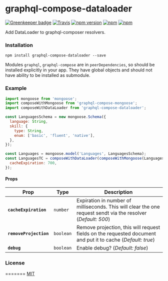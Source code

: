 # graphql-compose-dataloader

[![Greenkeeper badge](https://badges.greenkeeper.io/stoffern/graphql-compose-dataloader-new.svg)](https://greenkeeper.io/)
[![Travis](https://img.shields.io/travis/stoffern/graphql-compose-dataloader-new.svg)]()
[![npm version](https://img.shields.io/npm/v/graphql-compose-dataloader-new.svg?style=flat-square)](https://www.npmjs.com/package/graphql-compose-dataloader-new)
[![npm](https://img.shields.io/npm/l/graphql-compose-dataloader-new.svg?style=flat-square)](https://github.com/stoffern/graphql-compose-dataloader-new/blob/master/LICENSE)
[![npm](https://img.shields.io/npm/dt/graphql-compose-dataloader-new.svg)](https://github.com/ddzyan/graphql-compose-dataloader-new)

Add DataLoader to graphql-composer resolvers.

### Installation

```
npm install graphql-compose-dataloader --save
```

Modules `graphql`, `graphql-compose` are in `peerDependencies`, so should be installed explicitly in your app. They have global objects and should not have ability to be installed as submodule.

### Example

```js
import mongoose from 'mongoose';
import composeWithMongoose from 'graphql-compose-mongoose';
import composeWithDataLoader from 'graphql-compose-dataloader';

const LanguagesSchema = new mongoose.Schema({
  language: String,
  skill: {
    type: String,
    enum: ['basic', 'fluent', 'native'],
  },
});

const Languages = mongoose.model('Languages', LanguagesSchema);
const LanguagesTC = composeWithDataLoader(composeWithMongoose(Languages), {
  cacheExpiration: 700,
});
```

#### Props

| Prop                   | Type      | Description                                                                                                   |
| ---------------------- | --------- | ------------------------------------------------------------------------------------------------------------- |
| **`cacheExpiration`**  | `number`  | Expiration in number of milliseconds. This will clear the one request sendt via the resolver (_Default: 500_) |
| **`removeProjection`** | `boolean` | Remove projection, this will request fields on the requested document and put it to cache (_Default: true_)   |
| **`debug`**            | `boolean` | Enable debug? (_Default: false_)                                                                              |

### License

=======
[MIT](https://github.com/nodkz/graphql-compose-mongoose/blob/master/LICENSE.md)
